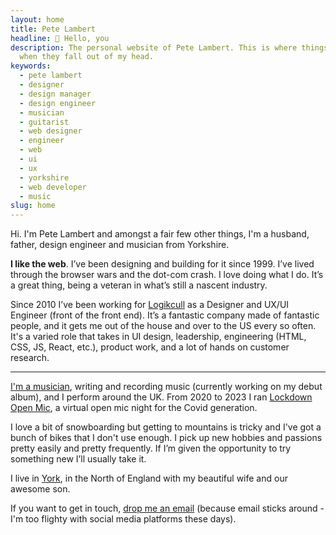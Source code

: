 ```yaml
---
layout: home
title: Pete Lambert
headline: 👋 Hello, you
description: The personal website of Pete Lambert. This is where things land
  when they fall out of my head.
keywords:
  - pete lambert
  - designer
  - design manager
  - design engineer
  - musician
  - guitarist
  - web designer
  - engineer
  - web
  - ui
  - ux
  - yorkshire
  - web developer
  - music
slug: home
---
```


Hi. I'm Pete Lambert and amongst a fair few other things, I'm a husband, father, design engineer and musician from Yorkshire.

**I like the web**. I’ve been designing and building for it since 1999. I’ve lived through the browser wars and the dot-com crash. I love doing what I do. It’s a great thing, being a veteran in what’s still a nascent industry.

Since 2010 I’ve been working for [Logikcull](https://logikcull.com) as a Designer and UX/UI Engineer (front of the front end). It’s a fantastic company made of fantastic people, and it gets me out of the house and over to the US every so often. It's a varied role that takes in UI design, leadership, engineering (HTML, CSS, JS, React, etc.), product work, and a lot of hands on customer research.

---

[I'm a musician](https://petelambertmusic.com), writing and recording music (currently working on my debut album), and I perform around the UK. From 2020 to 2023 I ran [Lockdown Open Mic](https://lockdownopenmic.club), a virtual open mic night for the Covid generation.

I love a bit of snowboarding but getting to mountains is tricky and I've got a bunch of bikes that I don't use enough. I pick up new hobbies and passions pretty easily and pretty frequently. If I’m given the opportunity to try something new I’ll usually take it.

I live in [York](https://en.wikipedia.org/wiki/York), in the North of England with my beautiful wife and our awesome son.

If you want to get in touch, <a rel="me" href="mailto:pete@petelambert.com">drop me an email</a> (because email sticks around - I'm too flighty with social media platforms these days).
